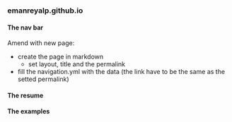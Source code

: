### emanreyalp.github.io

#### The nav bar

Amend with new page:
 - create the page in markdown
   - set layout, title and the permalink
 - fill the navigation.yml with the data (the link have to be the same as the setted permalink)

#### The resume

#### The examples

